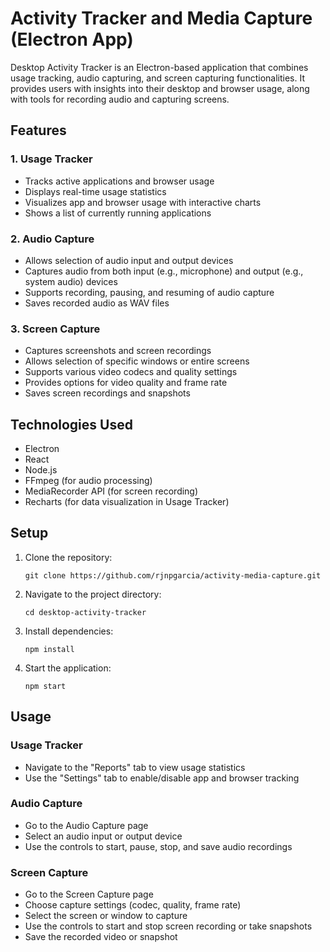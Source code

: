 # Activity Tracker and Media Capture (Electron App)

Desktop Activity Tracker is an Electron-based application that combines usage tracking, audio capturing, and screen capturing functionalities. It provides users with insights into their desktop and browser usage, along with tools for recording audio and capturing screens.

## Features

### 1. Usage Tracker

-   Tracks active applications and browser usage
-   Displays real-time usage statistics
-   Visualizes app and browser usage with interactive charts
-   Shows a list of currently running applications

### 2. Audio Capture

-   Allows selection of audio input and output devices
-   Captures audio from both input (e.g., microphone) and output (e.g., system audio) devices
-   Supports recording, pausing, and resuming of audio capture
-   Saves recorded audio as WAV files

### 3. Screen Capture

-   Captures screenshots and screen recordings
-   Allows selection of specific windows or entire screens
-   Supports various video codecs and quality settings
-   Provides options for video quality and frame rate
-   Saves screen recordings and snapshots

## Technologies Used

-   Electron
-   React
-   Node.js
-   FFmpeg (for audio processing)
-   MediaRecorder API (for screen recording)
-   Recharts (for data visualization in Usage Tracker)

## Setup

1. Clone the repository:

    ```
    git clone https://github.com/rjnpgarcia/activity-media-capture.git
    ```

2. Navigate to the project directory:

    ```
    cd desktop-activity-tracker
    ```

3. Install dependencies:

    ```
    npm install
    ```

4. Start the application:
    ```
    npm start
    ```

## Usage

### Usage Tracker

-   Navigate to the "Reports" tab to view usage statistics
-   Use the "Settings" tab to enable/disable app and browser tracking

### Audio Capture

-   Go to the Audio Capture page
-   Select an audio input or output device
-   Use the controls to start, pause, stop, and save audio recordings

### Screen Capture

-   Go to the Screen Capture page
-   Choose capture settings (codec, quality, frame rate)
-   Select the screen or window to capture
-   Use the controls to start and stop screen recording or take snapshots
-   Save the recorded video or snapshot
